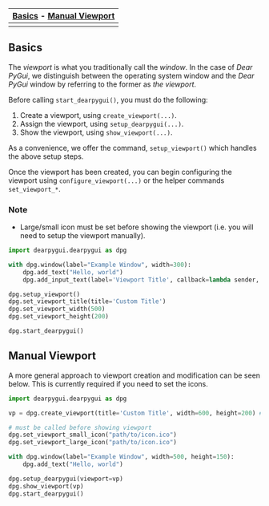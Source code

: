 | [Basics](#basics) - [Manual Viewport](#manual-viewport) |
|----|
||

## Basics
The _viewport_ is what you traditionally call the _window_. In the case of _Dear PyGui_, we distinguish between the operating system window and the _Dear PyGui_ window by referring to the former as _the viewport_.

Before calling `start_dearpygui()`, you must do the following:
1. Create a viewport, using `create_viewport(...)`.
2. Assign the viewport, using `setup_dearpygui(...)`.
3. Show the viewport, using `show_viewport(...)`.

As a convenience, we offer the command, `setup_viewport()` which handles the above setup steps.

Once the viewport has been created, you can begin configuring the viewport using `configure_viewport(...)` or the helper commands `set_viewport_*`.

### Note
* Large/small icon must be set before showing the viewport (i.e. you will need to setup the viewport manually).

```Python
import dearpygui.dearpygui as dpg

with dpg.window(label="Example Window", width=300):
    dpg.add_text("Hello, world")
    dpg.add_input_text(label='Viewport Title', callback=lambda sender, value: dpg.set_viewport_title(title=value))

dpg.setup_viewport()
dpg.set_viewport_title(title='Custom Title')
dpg.set_viewport_width(500)
dpg.set_viewport_height(200)

dpg.start_dearpygui()
```

## Manual Viewport
A more general approach to viewport creation and modification can be seen below. This is currently required if you need to set the icons.

```Python
import dearpygui.dearpygui as dpg

vp = dpg.create_viewport(title='Custom Title', width=600, height=200) # create viewport takes in config options too!

# must be called before showing viewport
dpg.set_viewport_small_icon("path/to/icon.ico")
dpg.set_viewport_large_icon("path/to/icon.ico")

with dpg.window(label="Example Window", width=500, height=150):
    dpg.add_text("Hello, world")

dpg.setup_dearpygui(viewport=vp)
dpg.show_viewport(vp)
dpg.start_dearpygui()

```
